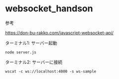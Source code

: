 # websocket_handson

参考

https://don-bu-rakko.com/javascript-websocket-api/

ターミナル1: サーバー起動
```
node server.js 
```

ターミナル2: サーバーに接続
```
wscat -c ws://localhost:4000 -s ws-sample
```
